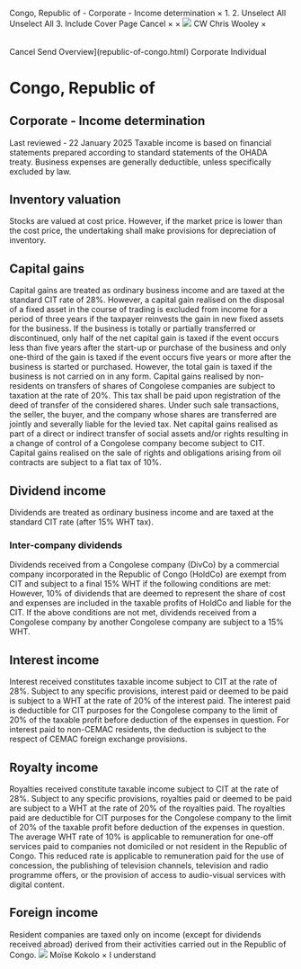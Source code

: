 Congo, Republic of - Corporate - Income determination
×
1.
2.
Unselect All
Unselect All
3.
Include Cover Page
Cancel
×
×
![](-/media/world-wide-tax-summaries/attachments/global---chris-wooley.ashx%3Frev=ac5e5f3223b34096b1afc2a6009c7320&revision=ac5e5f32-23b3-4096-b1af-c2a6009c7320&hash=859B7ADC84DC2CBEC9760E9E6EE7DE6D0A8BFCDF)
CW
Chris Wooley
×
######
Cancel
Send
Overview](republic-of-congo.html)
Corporate
Individual
# Congo, Republic of
## Corporate - Income determination
Last reviewed - 22 January 2025
Taxable income is based on financial statements prepared according to standard statements of the OHADA treaty.
Business expenses are generally deductible, unless specifically excluded by law.
## Inventory valuation
Stocks are valued at cost price. However, if the market price is lower than the cost price, the undertaking shall make provisions for depreciation of inventory.
## Capital gains
Capital gains are treated as ordinary business income and are taxed at the standard CIT rate of 28%. However, a capital gain realised on the disposal of a fixed asset in the course of trading is excluded from income for a period of three years if the taxpayer reinvests the gain in new fixed assets for the business.
If the business is totally or partially transferred or discontinued, only half of the net capital gain is taxed if the event occurs less than five years after the start-up or purchase of the business and only one-third of the gain is taxed if the event occurs five years or more after the business is started or purchased. However, the total gain is taxed if the business is not carried on in any form.
Capital gains realised by non-residents on transfers of shares of Congolese companies are subject to taxation at the rate of 20%. This tax shall be paid upon registration of the deed of transfer of the considered shares. Under such sale transactions, the seller, the buyer, and the company whose shares are transferred are jointly and severally liable for the levied tax.
Net capital gains realised as part of a direct or indirect transfer of social assets and/or rights resulting in a change of control of a Congolese company become subject to CIT.
Capital gains realised on the sale of rights and obligations arising from oil contracts are subject to a flat tax of 10%.
## Dividend income
Dividends are treated as ordinary business income and are taxed at the standard CIT rate (after 15% WHT tax).
### Inter-company dividends
Dividends received from a Congolese company (DivCo) by a commercial company incorporated in the Republic of Congo (HoldCo) are exempt from CIT and subject to a final 15% WHT if the following conditions are met:
However, 10% of dividends that are deemed to represent the share of cost and expenses are included in the taxable profits of HoldCo and liable for the CIT.
If the above conditions are not met, dividends received from a Congolese company by another Congolese company are subject to a 15% WHT.
## Interest income
Interest received constitutes taxable income subject to CIT at the rate of 28%.
Subject to any specific provisions, interest paid or deemed to be paid is subject to a WHT at the rate of 20% of the interest paid.
The interest paid is deductible for CIT purposes for the Congolese company to the limit of 20% of the taxable profit before deduction of the expenses in question. For interest paid to non-CEMAC residents, the deduction is subject to the respect of CEMAC foreign exchange provisions.
## Royalty income
Royalties received constitute taxable income subject to CIT at the rate of 28%.
Subject to any specific provisions, royalties paid or deemed to be paid are subject to a WHT at the rate of 20% of the royalties paid.
The royalties paid are deductible for CIT purposes for the Congolese company to the limit of 20% of the taxable profit before deduction of the expenses in question.
The average WHT rate of 10% is applicable to remuneration for one-off services paid to companies not domiciled or not resident in the Republic of Congo. This reduced rate is applicable to remuneration paid for the use of concession, the publishing of television channels, television and radio programme offers, or the provision of access to audio-visual services with digital content.
## Foreign income
Resident companies are taxed only on income (except for dividends received abroad) derived from their activities carried out in the Republic of Congo.
![](-/media/world-wide-tax-summaries/attachments/congo-republic-of---moise-kokolo.ashx%3Frev=37f08685c80f405680ee1f22adc08ad6&revision=37f08685-c80f-4056-80ee-1f22adc08ad6&hash=51E57BEFFA834F4CA5A3EC2C73FF85272BE91924)
Moïse Kokolo
×
I understand
